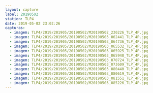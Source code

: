 ```yaml
---
layout: capture
label: 20190502
station: TLP4
date: 2019-05-02 23:02:26
capturas:
  - imagem: TLP4/2019/201905/20190502/M20190502_230226_TLP_4P.jpg
  - imagem: TLP4/2019/201905/20190502/M20190503_062441_TLP_4P.jpg
  - imagem: TLP4/2019/201905/20190502/M20190503_064736_TLP_4P.jpg
  - imagem: TLP4/2019/201905/20190502/M20190503_065532_TLP_4P.jpg
  - imagem: TLP4/2019/201905/20190502/M20190503_065925_TLP_4P.jpg
  - imagem: TLP4/2019/201905/20190502/M20190503_065948_TLP_4P.jpg
  - imagem: TLP4/2019/201905/20190502/M20190503_070724_TLP_4P.jpg
  - imagem: TLP4/2019/201905/20190502/M20190503_073609_TLP_4P.jpg
  - imagem: TLP4/2019/201905/20190502/M20190503_080440_TLP_4P.jpg
  - imagem: TLP4/2019/201905/20190502/M20190503_080619_TLP_4P.jpg
  - imagem: TLP4/2019/201905/20190502/M20190503_081551_TLP_4P.jpg
  - imagem: TLP4/2019/201905/20190502/M20190503_085226_TLP_4P.jpg
---
```

